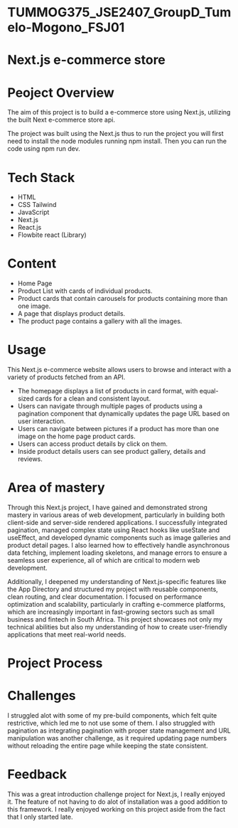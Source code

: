 # TUMMOG375_JSE2407_GroupD_Tumelo-Mogono_FSJ01
# Next.js e-commerce store

# Peoject Overview
The aim of this project is to build a e-commerce store using Next.js, utilizing the built Next e-commerce store api.

The project was built using the Next.js thus to run the project you will first need to install the node modules running npm install. Then you can run the code using npm run dev.

# Tech Stack 
* HTML
* CSS Tailwind
* JavaScript
* Next.js
* React.js
* Flowbite react (Library)

# Content
* Home Page
* Product List with cards of individual products.
* Product cards that contain carousels for products containing more than one image.
* A page that displays product details.
* The product page contains a gallery with all the images.

# Usage 
This Next.js e-commerce website allows users to browse and interact with a variety of products fetched from an API.

* The homepage displays a list of products in card format, with equal-sized cards for a clean and consistent layout.
* Users can navigate through multiple pages of products using a pagination component that dynamically updates the page URL based on user interaction.
* Users can navigate between pictures if a product has more than one image on the home page product cards.
* Users can access product details by click on them.
* Inside product details users can see product gallery, details and reviews.

# Area of mastery
Through this Next.js project, I have gained and demonstrated strong mastery in various areas of web development, particularly in building both client-side and server-side rendered applications. I successfully integrated pagination, managed complex state using React hooks like useState and useEffect, and developed dynamic components such as image galleries and product detail pages. I also learned how to effectively handle asynchronous data fetching, implement loading skeletons, and manage errors to ensure a seamless user experience, all of which are critical to modern web development.

Additionally, I deepened my understanding of Next.js-specific features like the App Directory and structured my project with reusable components, clean routing, and clear documentation. I focused on performance optimization and scalability, particularly in crafting e-commerce platforms, which are increasingly important in fast-growing sectors such as small business and fintech in South Africa. This project showcases not only my technical abilities but also my understanding of how to create user-friendly applications that meet real-world needs.

# Project Process

# Challenges
I struggled alot with some of my pre-build components, which felt quite restrictive, which led me to not use some of them. I also struggled with pagination as integrating pagination with proper state management and URL manipulation was another challenge, as it required updating page numbers without reloading the entire page while keeping the state consistent.

# Feedback
This was a great introduction challenge project for Next.js, I really enjoyed it. The feature of not having to do alot of installation was a good addition to this framework. I really enjoyed working on this project aside from the fact that I only started late.
